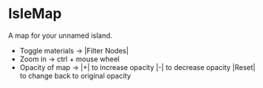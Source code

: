 # IsleMap

A map for your unnamed island.

* Toggle materials -> |Filter Nodes|
* Zoom in -> ctrl + mouse wheel
* Opacity of map -> |+| to increase opacity |-| to decrease opacity |Reset| to change back to original opacity

